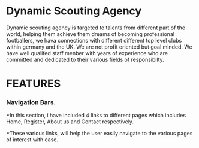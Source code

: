 # Dynamic Scouting Agency
Dynamic scouting agency is targeted to talents from different part of the world, helping them achieve them dreams of becoming professional footballers, we hava connections with different different top level clubs within germany and the UK. We are not profit oriented but goal minded.
We have well qualifed staff menber with years of experience who are committed and dedicated to their various fields of responsibilty. 

# FEATURES
### Navigation Bars.
*In this section, i have included 4 links to different pages which includes Home, Register, About us and Contact respectively.

*These various links, will help the user easily navigate to the various pages of interest with ease.
